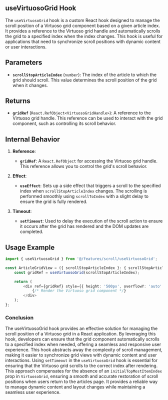 ## useVirtuosoGrid Hook

The `useVirtuosoGrid` hook is a custom React hook designed to manage the scroll position of a Virtuoso grid component based on a given article index. It provides a reference to the Virtuoso grid handle and automatically scrolls the grid to a specified index when the index changes. This hook is useful for applications that need to synchronize scroll positions with dynamic content or user interactions.

## Parameters

- **`scrollStopArticleIndex`** (`number`): The index of the article to which the grid should scroll. This value determines the scroll position of the grid when it changes.

## Returns

- **`gridRef`** (`React.RefObject<VirtuosoGridHandle>`): A reference to the Virtuoso grid handle. This reference can be used to interact with the grid component, such as controlling its scroll behavior.

## Internal Behavior

1. **Reference**:
    - **`gridRef`**: A `React.RefObject` for accessing the Virtuoso grid handle. This reference allows you to control the grid's scroll behavior.

2. **Effect**:
    - **`useEffect`**: Sets up a side effect that triggers a scroll to the specified index when `scrollStopArticleIndex` changes. The scrolling is performed smoothly using `scrollToIndex` with a slight delay to ensure the grid is fully rendered.

3. **Timeout**:
    - **`setTimeout`**: Used to delay the execution of the scroll action to ensure it occurs after the grid has rendered and the DOM updates are completed.

## Usage Example

```typescript jsx
import { useVirtuosoGrid } from '@/features/scroll/useVirtuosoGrid';

const ArticleGridView = ({ scrollStopArticleIndex }: { scrollStopArticleIndex: number }) => {
    const gridRef = useVirtuosoGrid(scrollStopArticleIndex);

    return (
        <div ref={gridRef} style={{ height: '500px', overflowY: 'auto' }}>
            {/* Render the Virtuoso grid component */}
        </div>
    );
};
```

### Conclusion
The useVirtuosoGrid hook provides an effective solution for managing the scroll position of a Virtuoso grid in a React application. By leveraging this hook, developers can ensure that the grid component automatically scrolls to a specified index when needed, offering a seamless and responsive user experience. This hook abstracts away the complexity of scroll management, making it easier to synchronize grid views with dynamic content and user interactions.
Using `setTimeout` in the `useVirtuosoGrid` hook is essential for ensuring that the Virtuoso grid scrolls to the correct index after rendering. This approach compensates for the absence of an `initialTopMostItemIndex` prop in `VirtuosoGrid`, ensuring a smooth and accurate restoration of scroll positions when users return to the articles page. It provides a reliable way to manage dynamic content and layout changes while maintaining a seamless user experience.

